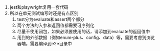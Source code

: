 1. jest和playwright复用一套代码
2. 所以在单元测试编写时还是有点区别
   1. test分为evaluate和assert两个部分
   2. 两个方法的入参和返回值都需要可序列化
   3. 尽量不使用闭包，如果必须要使用的话，请添加到evaluate的返回值中
   4. 用到的外部数据（例如enum-plus、config、data）等，需要考虑到浏览器端，需要编译到e2e目录中
